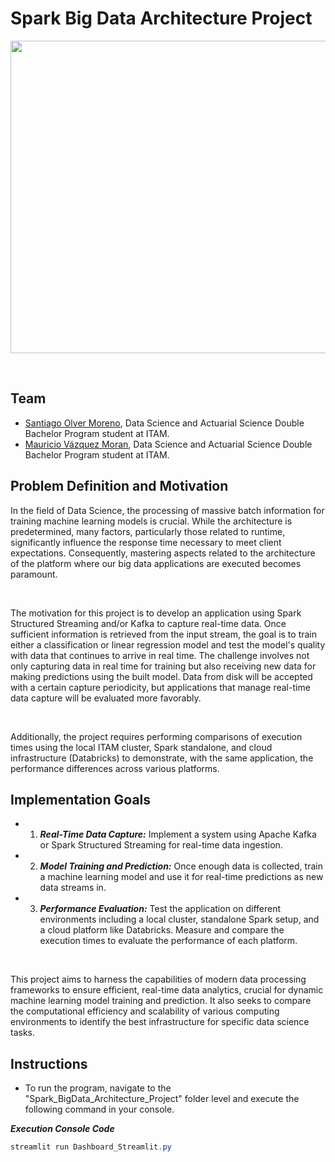 # Spark Big Data Architecture Project

<p align="center">
  <img width="800" height="500" src="https://double.cloud/assets/blog/articles/what-is-data-stream-shema1.png.webp">
</p>

<br>

## Team

- [Santiago Olver Moreno](https://github.com/SantiOlvera), Data Science and Actuarial Science Double Bachelor Program student at ITAM.
- [Mauricio Vázquez Moran](https://github.com/MauricioVazquezM), Data Science and Actuarial Science Double Bachelor Program student at ITAM.

## Problem Definition and Motivation

In the field of Data Science, the processing of massive batch information for training machine learning models is crucial. While the architecture is predetermined, many factors, particularly those related to runtime, significantly influence the response time necessary to meet client expectations. Consequently, mastering aspects related to the architecture of the platform where our big data applications are executed becomes paramount.

<br>

The motivation for this project is to develop an application using Spark Structured Streaming and/or Kafka to capture real-time data. Once sufficient information is retrieved from the input stream, the goal is to train either a classification or linear regression model and test the model's quality with data that continues to arrive in real time. The challenge involves not only capturing data in real time for training but also receiving new data for making predictions using the built model. Data from disk will be accepted with a certain capture periodicity, but applications that manage real-time data capture will be evaluated more favorably.

<br>

Additionally, the project requires performing comparisons of execution times using the local ITAM cluster, Spark standalone, and cloud infrastructure (Databricks) to demonstrate, with the same application, the performance differences across various platforms.


## Implementation Goals

- 1. ***Real-Time Data Capture:*** Implement a system using Apache Kafka or Spark Structured Streaming for real-time data ingestion.
- 2. ***Model Training and Prediction:*** Once enough data is collected, train a machine learning model and use it for real-time predictions as new data streams in.
- 3. ***Performance Evaluation:*** Test the application on different environments including a local cluster, standalone Spark setup, and a cloud platform like Databricks. Measure and compare the execution times to evaluate the performance of each platform.

<br>

This project aims to harness the capabilities of modern data processing frameworks to ensure efficient, real-time data analytics, crucial for dynamic machine learning model training and prediction. It also seeks to compare the computational efficiency and scalability of various computing environments to identify the best infrastructure for specific data science tasks.


## Instructions

- To run the program, navigate to the "Spark_BigData_Architecture_Project" folder level and execute the following command in your console.

***Execution Console Code***
```powershell
streamlit run Dashboard_Streamlit.py
```